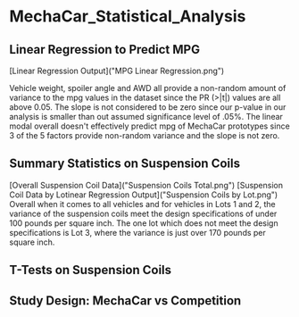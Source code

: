 # MechaCar_Statistical_Analysis

## Linear Regression to Predict MPG
[Linear Regression Output]("MPG Linear Regression.png")

Vehicle weight, spoiler angle and AWD all provide a non-random amount of variance to the mpg values in the dataset since the PR (>|t|) values are all above 0.05. The slope is not considered to be zero since our p-value in our analysis is smaller than out assumed significance level of .05%. The linear modal overall doesn't effectively predict mpg of MechaCar prototypes since 3 of the 5 factors provide non-random variance and the slope is not zero.

## Summary Statistics on Suspension Coils

[Overall Suspension Coil Data]("Suspension Coils Total.png")
[Suspension Coil Data by Lotinear Regression Output]("Suspension Coils by Lot.png")
Overall when it comes to all vehicles and for vehicles in Lots 1 and 2, the variance of the suspension coils meet the design specifications of under 100 pounds per square inch. The one lot which does not meet the design specifications is Lot 3, where the variance is just over 170 pounds per square inch.

## T-Tests on Suspension Coils

## Study Design: MechaCar vs Competition